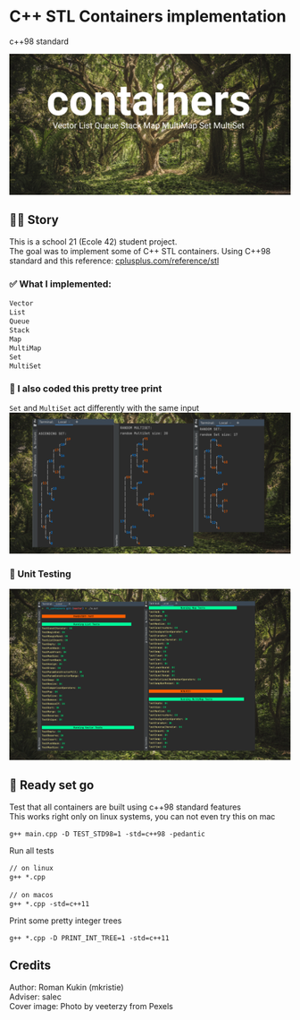 # C++ STL Containers implementation
c++98 standard

<img src="img/cover.png">

## 👋🏻 Story
This is a school 21 (Ecole 42) student project.  
The goal was to implement some of C++ STL containers. Using C++98 standard and this reference: [cplusplus.com/reference/stl](http://cplusplus.com/reference/stl/)    

### ✅ What I implemented:
```
Vector  
List  
Queue  
Stack  
Map  
MultiMap  
Set  
MultiSet  
```

### 🌳 I also coded this pretty tree print  

`Set` and `MultiSet` act differently with the same input  
<img src="img/trees.png">

### 🧪 Unit Testing

[comment]: <> (<img src="img/mandatory_part_tests.png">)

[comment]: <> (<img src="img/more_tests.png">)
<img src="img/tests.png">

## 🏁 Ready set go
Test that all containers are built using c++98 standard features  
This works right only on linux systems, you can not even try this on mac  
```
g++ main.cpp -D TEST_STD98=1 -std=c++98 -pedantic
```

Run all tests
```
// on linux
g++ *.cpp

// on macos
g++ *.cpp -std=c++11
```

Print some pretty integer trees  
```
g++ *.cpp -D PRINT_INT_TREE=1 -std=c++11
```

## Credits
Author: Roman Kukin (mkristie)  
Adviser: salec  
Cover image: Photo by veeterzy from Pexels  
